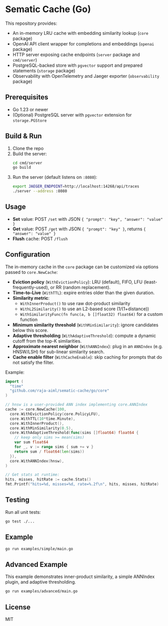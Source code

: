 # Sematic Cache (Go)

This repository provides:
  - An in-memory LRU cache with embedding similarity lookup (`core` package)
  - OpenAI API client wrapper for completions and embeddings (`openai` package)
  - HTTP server exposing cache endpoints (`server` package and `cmd/server`)
  - PostgreSQL-backed store with `pgvector` support and prepared statements (`storage` package)
  - Observability with OpenTelemetry and Jaeger exporter (`observability` package)

## Prerequisites
- Go 1.23 or newer
- (Optional) PostgreSQL server with `pgvector` extension for `storage.PGStore`

## Build & Run
1. Clone the repo
2. Build the server:
   ```bash
   cd cmd/server
   go build
   ```
3. Run the server (default listens on `:8080`):
   ```bash
   export JAEGER_ENDPOINT=http://localhost:14268/api/traces
   ./server --address :8080
   ```

## Usage
- **Set** value: POST `/set` with JSON `{ "prompt": "key", "answer": "value" }`
- **Get** value: POST `/get` with JSON `{ "prompt": "key" }`, returns `{ "answer": "value" }`
- **Flush** cache: POST `/flush`

## Configuration

The in-memory cache in the `core` package can be customized via options passed to `core.NewCache`:

- **Eviction policy** (`WithEvictionPolicy`): LRU (default), FIFO, LFU (least-frequently-used), or RR (random replacement).
- **Time-to-Live** (`WithTTL`): expire entries older than the given duration.
- **Similarity metric**:
  - `WithInnerProduct()` to use raw dot-product similarity
  - `WithL2Similarity()` to use an L2-based score (1/(1+distance))
  - `WithSimilarityFunc(fn func(a, b []float32) float64)` for a custom function
- **Minimum similarity threshold** (`WithMinSimilarity`): ignore candidates below this score.
- **Adaptive thresholding** (`WithAdaptiveThreshold`): compute a dynamic cutoff from the top-K similarities.
- **Approximate nearest neighbor** (`WithANNIndex`): plug in an `ANNIndex` (e.g. HNSW/LSH) for sub-linear similarity search.
- **Cache enable filter** (`WithCacheEnable`): skip caching for prompts that do not satisfy the filter.

Example:
```go
import (
  "time"
  "github.com/raja-aiml/sematic-cache/go/core"
)

// hnsw is a user-provided ANN index implementing core.ANNIndex
cache := core.NewCache(100,
  core.WithEvictionPolicy(core.PolicyLFU),
  core.WithTTL(10*time.Minute),
  core.WithInnerProduct(),
  core.WithMinSimilarity(0.5),
  core.WithAdaptiveThreshold(func(sims []float64) float64 {
    // keep only sims >= mean(sims)
    var sum float64
    for _, v := range sims { sum += v }
    return sum / float64(len(sims))
  }),
  core.WithANNIndex(hnsw),
)

// Get stats at runtime:
hits, misses, hitRate := cache.Stats()
fmt.Printf("hits=%d, misses=%d, rate=%.2f\n", hits, misses, hitRate)
```

## Testing
Run all unit tests:
```bash
go test ./...
```

## Example
```bash
go run examples/simple/main.go
```

## Advanced Example
This example demonstrates inner-product similarity, a simple ANNIndex plugin, and adaptive thresholding.
```bash
go run examples/advanced/main.go
```

## License
MIT